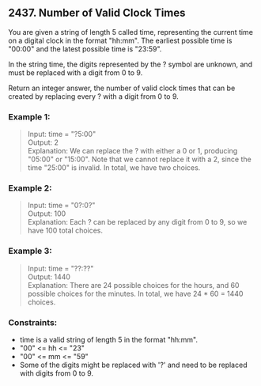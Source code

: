 ## 2437. Number of Valid Clock Times

You are given a string of length 5 called time, representing the current time on a digital clock in the format "hh:mm". The earliest possible time is "00:00" and the latest possible time is "23:59".

In the string time, the digits represented by the ? symbol are unknown, and must be replaced with a digit from 0 to 9.

Return an integer answer, the number of valid clock times that can be created by replacing every ? with a digit from 0 to 9.

### Example 1:

> Input: time = "?5:00"<br/>
> Output: 2<br/>
> Explanation: We can replace the ? with either a 0 or 1, producing "05:00" or "15:00". Note that we cannot replace it with a 2, since the time "25:00" is invalid. In total, we have two choices.

### Example 2:

> Input: time = "0?:0?"<br/>
> Output: 100<br/>
> Explanation: Each ? can be replaced by any digit from 0 to 9, so we have 100 total choices.

### Example 3:

> Input: time = "??:??"<br/>
> Output: 1440<br/>
> Explanation: There are 24 possible choices for the hours, and 60 possible choices for the minutes. In total, we have 24 \* 60 = 1440 choices.

### Constraints:

- time is a valid string of length 5 in the format "hh:mm".
- "00" <= hh <= "23"
- "00" <= mm <= "59"
- Some of the digits might be replaced with '?' and need to be replaced with digits from 0 to 9.
